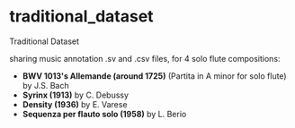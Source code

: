 # traditional_dataset
Traditional Dataset

sharing music annotation .sv and .csv files, for 4 solo flute compositions:
- __BWV 1013's Allemande (around 1725)__ (Partita in A minor for solo flute) by J.S. Bach 
- __Syrinx (1913)__ by C. Debussy
- __Density (1936)__ by E. Varese
- __Sequenza per flauto solo (1958)__ by L. Berio
